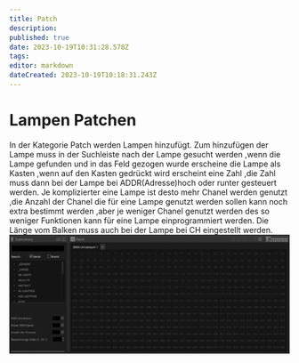 ```yaml
---
title: Patch
description: 
published: true
date: 2023-10-19T10:31:28.578Z
tags: 
editor: markdown
dateCreated: 2023-10-19T10:18:31.243Z
---
```


# Lampen Patchen
In der Kategorie Patch werden Lampen hinzufügt.
Zum hinzufügen der Lampe muss in der Suchleiste nach der Lampe gesucht werden ,wenn die Lampe gefunden und in das Feld gezogen wurde erscheine die Lampe als Kasten ,wenn auf den Kasten gedrückt wird erscheint eine Zahl ,die Zahl muss dann bei der Lampe bei ADDR(Adresse)hoch oder runter gesteuert werden.
Je komplizierter eine Lampe ist desto mehr Chanel werden genutzt ,die Anzahl der Chanel die für eine Lampe genutzt werden sollen kann noch extra bestimmt werden ,aber je weniger Chanel genutzt werden des so weniger Funktionen kann für eine Lampe einprogrammiert werden.
Die Länge vom Balken muss auch bei der Lampe bei CH eingestellt werden.
![img_2077.jpeg](/bilder/img_2077.jpeg)


